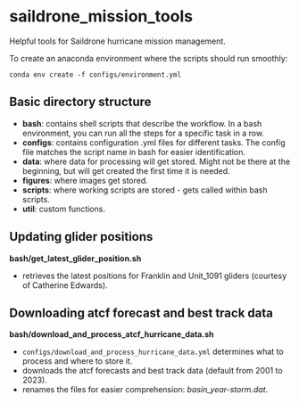 # saildrone_mission_tools
Helpful tools for Saildrone hurricane mission management.

To create an anaconda environment where the scripts should run smoothly:

```conda env create -f configs/environment.yml```

## Basic directory structure
- **bash**: contains shell scripts that describe the workflow. In a bash environment, you can run all the steps for a specific task in a row.
- **configs**: contains configuration .yml files for different tasks. The config file matches the script name in bash for easier identification.
- **data**: where data for processing will get stored. Might not be there at the beginning, but will get created the first time it is needed.
- **figures**: where images get stored.
- **scripts**: where working scripts are stored - gets called within bash scripts.
- **util**: custom functions.


## Updating glider positions
**bash/get_latest_glider_position.sh**
- retrieves the latest positions for Franklin and Unit_1091 gliders (courtesy of Catherine Edwards).


## Downloading atcf forecast and best track data
**bash/download_and_process_atcf_hurricane_data.sh**
-  ```configs/download_and_process_hurricane_data.yml``` determines what to process and where to store it.
- downloads the atcf forecasts and best track data (default from 2001 to 2023).
- renames the files for easier comprehension: *basin_year-storm.dat*.

